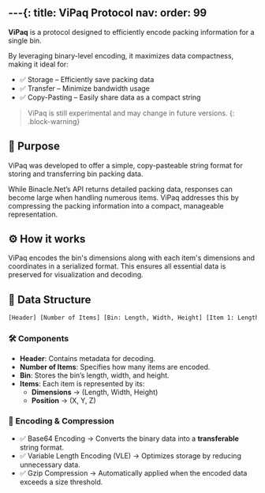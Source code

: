 ---{: 
title: ViPaq Protocol
nav:
  order: 99
---

**ViPaq** is a protocol designed to efficiently encode packing information for a single bin.

By leveraging binary-level encoding, it maximizes data compactness, making it ideal for:
- ✅ Storage – Efficiently save packing data
- ✅ Transfer – Minimize bandwidth usage
- ✅ Copy-Pasting – Easily share data as a compact string

> ViPaq is still experimental and may change in future versions.
{: .block-warning}

## 🎯 Purpose
ViPaq was developed to offer a simple, copy-pasteable string format for storing and transferring bin packing data.

While Binacle.Net’s API returns detailed packing data, responses can become large when handling numerous items. ViPaq addresses this by compressing the packing information into a compact, manageable representation.

## ⚙️ How it works
ViPaq encodes the bin's dimensions along with each item's dimensions and coordinates in a serialized format. This ensures all essential data is preserved for visualization and decoding.

## 📌 Data Structure
```bash
[Header] [Number of Items] [Bin: Length, Width, Height] [Item 1: Length, Width, Height, X, Y, Z] [Item 2: Length, Width, Height, X, Y, Z] ... [Item N: Length, Width, Height, X, Y, Z]
```

### 🛠️ Components
- **Header**: Contains metadata for decoding.
- **Number of Items**: Specifies how many items are encoded.
- **Bin**: Stores the bin’s length, width, and height.
- **Items**: Each item is represented by its:
  - **Dimensions** → (Length, Width, Height)
  - **Position** → (X, Y, Z)

### 🔑 Encoding & Compression
- ✅ Base64 Encoding → Converts the binary data into a **transferable** string format.
- ✅ Variable Length Encoding (VLE) → Optimizes storage by reducing unnecessary data.
- ✅ Gzip Compression → Automatically applied when the encoded data exceeds a size threshold.
